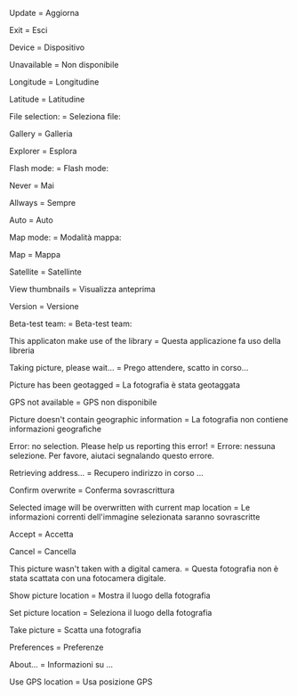 Update = Aggiorna

Exit = Esci

Device = Dispositivo

Unavailable = Non disponibile

Longitude = Longitudine

Latitude = Latitudine

File selection: = Seleziona file:

Gallery = Galleria

Explorer = Esplora

Flash mode: = Flash mode:

Never = Mai

Allways = Sempre

Auto = Auto

Map mode: = Modalità mappa:

Map = Mappa

Satellite = Satellinte

View thumbnails = Visualizza anteprima

Version = Versione

Beta-test team: = Beta-test team:

This applicaton make use of the library = Questa applicazione fa uso della libreria

Taking picture, please wait... = Prego attendere, scatto in corso...

Picture has been geotagged = La fotografia è stata geotaggata

GPS not available = GPS non disponibile

Picture doesn\'t contain geographic information = La fotografia non contiene informazioni geografiche

Error: no selection. Please help us reporting this error! = Errore: nessuna selezione. Per favore, aiutaci segnalando questo errore.

Retrieving address... = Recupero indirizzo in corso ...

Confirm overwrite = Conferma sovrascrittura

Selected image will be overwritten with current map location = Le informazioni correnti dell\'immagine selezionata saranno sovrascritte

Accept = Accetta

Cancel = Cancella

This picture wasn\'t taken with a digital camera. = Questa fotografia non è stata scattata con una fotocamera digitale.

Show picture location = Mostra il luogo della fotografia

Set picture location = Seleziona il luogo della fotografia

Take picture = Scatta una fotografia

Preferences = Preferenze

About... = Informazioni su ...

Use GPS location = Usa posizione GPS